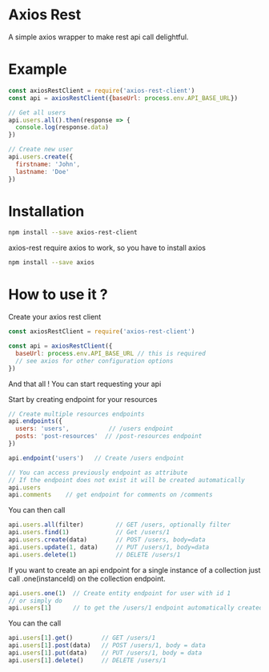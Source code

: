 # Axios Rest
A simple axios wrapper to make rest api call delightful.

# Example

```javascript
const axiosRestClient = require('axios-rest-client')
const api = axiosRestClient({baseUrl: process.env.API_BASE_URL})

// Get all users
api.users.all().then(response => {
  console.log(response.data)
})

// Create new user
api.users.create({
  firstname: 'John',
  lastname: 'Doe'
})
```


# Installation

```bash
npm install --save axios-rest-client
```

axios-rest require axios to work, so you have to install axios

```bash
npm install --save axios
```

# How to use it ?

Create your axios rest client

```javascript
const axiosRestClient = require('axios-rest-client')

const api = axiosRestClient({
  baseUrl: process.env.API_BASE_URL // this is required
  // see axios for other configuration options
})
```

And that all ! You can start requesting your api

Start by creating endpoint for your resources

```javascript
// Create multiple resources endpoints
api.endpoints({
  users: 'users',           // /users endpoint
  posts: 'post-resources'  // /post-resources endpoint
})

api.endpoint('users')   // Create /users endpoint

// You can access previously endpoint as attribute
// If the endpoint does not exist it will be created automatically
api.users
api.comments    // get endpoint for comments on /comments
```

You can then call

```javascript
api.users.all(filter)         // GET /users, optionally filter
api.users.find(1)             // Get /users/1
api.users.create(data)        // POST /users, body=data
api.users.update(1, data)     // PUT /users/1, body=data
api.users.delete(1)           // DELETE /users/1
```

If you want to create an api endpoint for a single instance of a collection
just call .one(instanceId) on the collection endpoint.

```javascript
api.users.one(1)  // Create entity endpoint for user with id 1
// or simply do
api.users[1]      // to get the /users/1 endpoint automatically created for you
```

You can the call

```javascript
api.users[1].get()        // GET /users/1
api.users[1].post(data)   // POST /users/1, body = data
api.users[1].put(data)    // PUT /users/1, body = data
api.users[1].delete()     // DELETE /users/1
```
